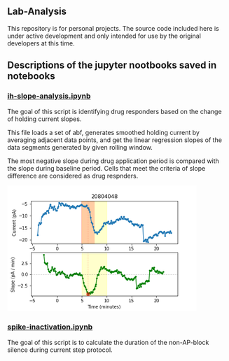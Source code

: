 ## Lab-Analysis
This repository is for personal projects. The source code included here is under active development and only intended for use by the original developers at this time.

## Descriptions of the jupyter nootbooks saved in notebooks
### [ih-slope-analysis.ipynb](/notebooks/ih-slope-analysis.ipynb)
The goal of this script is identifying drug responders based on the change of holding current slopes.

This file loads a set of abf, generates smoothed holding current by averaging adjacent data points, and get the linear regression slopes of the data segments generated by given rolling window. 

The most negative slope during drug application period is compared with the slope during baseline period. Cells that meet the criteria of slope difference are considered as drug respnders.

![](/doc/examples/rangeAvgSlope.png)

### [spike-inactivation.ipynb](/notebooks/spike-inactivation.ipynb)
The goal of this script is to calculate the duration of the non-AP-block silence during current step protocol.



